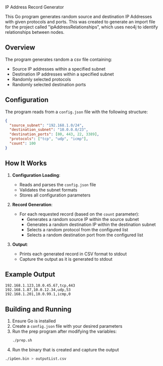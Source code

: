 IP Address Record Generator

This Go program generates random source and destination IP Addresses with given protocols and ports.  This was created to generate an import file for the project called "ipAddressRelationships", which uses neo4j to identify relationships between nodes.

## Overview

The program generates random a csv file containing:
- Source IP addresses within a specified subnet
- Destination IP addresses within a specified subnet
- Randomly selected protocols
- Randomly selected destination ports

## Configuration

The program reads from a `config.json` file with the following structure:

```json
{
  "source_subnet": "192.168.1.0/24",
  "destination_subnet": "10.0.0.0/23",
  "destination_ports": [80, 443, 22, 3389],
  "protocols": ["tcp", "udp", "icmp"],
  "count": 100
}
```

## How It Works

1. **Configuration Loading**:
   - Reads and parses the `config.json` file
   - Validates the subnet formats
   - Stores all configuration parameters

2. **Record Generation**:
   - For each requested record (based on the `count` parameter):
     - Generates a random source IP within the source subnet
     - Generates a random destination IP within the destination subnet
     - Selects a random protocol from the configured list
     - Selects a random destination port from the configured list

3. **Output**:
   - Prints each generated record in CSV format to stdout
   - Capture the output as it is generated to stdout

## Example Output

```
192.168.1.123,10.0.45.67,tcp,443
192.168.1.87,10.0.12.34,udp,53
192.168.1.201,10.0.99.1,icmp,0
```

## Building and Running

1. Ensure Go is installed
2. Create a `config.json` file with your desired parameters
3. Run the prep program after modifying the variables:
   ```bash
   ./prep.sh
   ```
4. Run the binary that is created and capture the output
```bash
./ipGen.bin > outputList.csv
```


